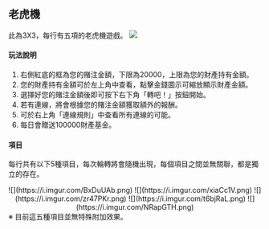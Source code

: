 ## 老虎機

此為3X3，每行有五項的老虎機遊戲。
![](https://i.imgur.com/OnSZqsY.jpg)

#### 玩法說明
1. 右側紅底的框為您的賭注金額，下限為20000，上限為您的財產持有金額。
2. 您的財產持有金額可於左上角中查看，點擊金錢圖示可縮放顯示財產金額。
3. 選擇好您的賭注金額後即可按下右下角「轉吧！」按鈕開始。
4. 若有連線，將會根據您的賭注金額獲取額外的報酬。
5. 可於右上角「連線規則」中查看所有連線的可能。
6. 每日會贈送100000財產基金。

#### 項目
每行共有以下5種項目，每次輪轉將會隨機出現，每個項目之間並無關聯，都是獨立的存在。
<div style="text-align: center;"> ![](https://i.imgur.com/BxDuUAb.png) ![](https://i.imgur.com/xiaCc1V.png) ![](https://i.imgur.com/zr47PKr.png) ![](https://i.imgur.com/t6bjRaL.png) ![](https://i.imgur.com/NRapGTH.png) </div>
※ 目前這五種項目並無特殊附加效果。